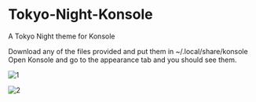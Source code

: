 # Tokyo-Night-Konsole
A Tokyo Night theme for Konsole

Download any of the files provided and put them in ~/.local/share/konsole
Open Konsole and go to the appearance tab and you should see them.

![1](https://github.com/boooooooaq/Tokyo-Night-Konsole/assets/81100100/c568a430-d9a0-426b-80cb-5ce0bb8d9d97)


![2](https://github.com/boooooooaq/Tokyo-Night-Konsole/assets/81100100/5639bbb9-80f5-4197-af0b-b7c1e802b9ef)
